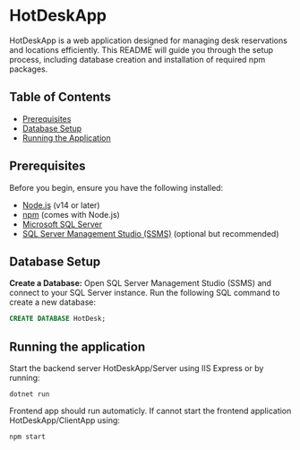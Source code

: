 # HotDeskApp

HotDeskApp is a web application designed for managing desk reservations and locations efficiently. This README will guide you through the setup process, including database creation and installation of required npm packages.

## Table of Contents

- [Prerequisites](#prerequisites)
- [Database Setup](#database-setup)
- [Running the Application](#running-the-application)

## Prerequisites

Before you begin, ensure you have the following installed:

- [Node.js](https://nodejs.org/) (v14 or later)
- [npm](https://www.npmjs.com/) (comes with Node.js)
- [Microsoft SQL Server](https://go.microsoft.com/fwlink/p/?linkid=2216019&clcid=0x409&culture=en-us&country=us)
- [SQL Server Management Studio (SSMS)](https://aka.ms/ssmsfullsetup) (optional but recommended)

## Database Setup

 **Create a Database:**
   Open SQL Server Management Studio (SSMS) and connect to your SQL Server instance. Run the following SQL command to create a new database:

   ```sql
   CREATE DATABASE HotDesk;
   ```

## Running the application
Start the backend server HotDeskApp/Server using IIS Express or by running:
```
dotnet run
```
Frontend app should run automaticly. If cannot start the frontend application
HotDeskApp/ClientApp using:

```
npm start
```